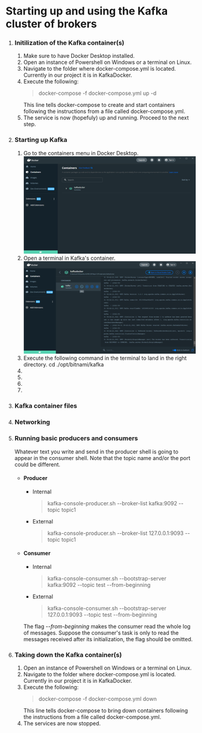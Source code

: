 <h1> Starting up and using the Kafka cluster of brokers </h1>

<ol>
    <li>
        <h3><strong>Initilization of the Kafka container(s)</strong></h3>
        <ol>
            <li>
                Make sure to have Docker Desktop installed.
            </li>
            <li>
                Open an instance of Powershell on Windows or a terminal on Linux.
            </li>
            <li>
                Navigate to the folder where docker-compose.yml is located. Currently in our project it is in KafkaDocker.
            </li>
            <li>
                Execute the following:
                <blockquote>docker-compose -f docker-compose.yml up -d</blockquote>
                This line tells docker-compose to create and start containers following the instructions from a file called docker-compose.yml.
            </li>
            <li>
                The service is now (hopefuly) up and running. Proceed to the next step.
            </li>
        </ol>
    </li>
    <li>
        <h3><strong>Starting up Kafka</strong></h3>
        <ol>
            <li>
                Go to the containers menu in Docker Desktop.<br>
                <img src="ReadMe_resources\docker_containers_menu.png" alt="Missing image">
            </li>
            <li>
                Open a terminal in Kafka's container.
                <img src="ReadMe_resources\docker_kafka_cli_button.png" alt="Missing image">
            </li>
            <li>
                Execute the following command in the terminal to land in the right directory.
                <blockquotes>cd ./opt/bitnami/kafka</blockquotes>
            </li>
            <li>
                <blockquotes></blockquotes>
            </li>
            <li>
                <blockquotes></blockquotes>
            </li>
            <li>
                <blockquotes></blockquotes>
            </li>
            <li>
                <blockquotes></blockquotes>
            </li>
        </ol>
    </li>
    <li>
        <h3><strong>Kafka container files</strong></h3>
    </li>
    <li>
        <h3><strong>Networking</strong></h3>
    </li>
    <li>
        <h3><strong>Running basic producers and consumers</strong></h3>
        <p>
        Whatever text you write and send in the producer shell is going to appear in the consumer shell. Note that the topic name and/or the port could be different.
        </p>
        <ul>
            <li>
                <h4><strong>Producer</strong></h4>
                <ul>
                    <li>
                        Internal
                        <blockquote>kafka-console-producer.sh --broker-list kafka:9092 --topic topic1</blockquote>
                    </li>
                    <li>
                        External
                        <blockquote>kafka-console-producer.sh --broker-list 127.0.0.1:9093 --topic topic1</blockquote>
                    </li>
                </ul>
            </li>
            <li>
                <h4><strong>Consumer</strong></h4>
                <ul>
                    <li>
                        Internal
                        <blockquote>kafka-console-consumer.sh --bootstrap-server kafka:9092 --topic test --from-beginning</blockquote>
                    </li>
                    <li>
                        External
                        <blockquote>kafka-console-consumer.sh --bootstrap-server 127.0.0.1:9093 --topic test --from-beginning</blockquote>
                    </li>
                </ul>
                The flag <em>--from-beginning</em> makes the consumer read the whole log of messages. Suppose the consumer's task is only to read the messages received after its initialization, the flag should be omitted.
            </li>
        </ul>
    </li>
    <li>
        <h3><strong>Taking down the Kafka container(s)</strong></h3>
        <ol>
            <li>
                Open an instance of Powershell on Windows or a terminal on Linux.
            </li>
            <li>
                Navigate to the folder where docker-compose.yml is located. Currently in our project it is in KafkaDocker.
            </li>
            <li>
                Execute the following:
                <blockquote>docker-compose -f docker-compose.yml down</blockquote>
                This line tells docker-compose to bring down containers following the instructions from a file called docker-compose.yml.
            </li>
            <li>
                The services are now stopped.
            </li>
        </ol>
    </li>
</ol>